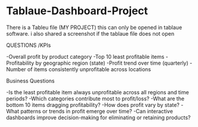 # Tablaue-Dashboard-Project
There is a Tableu file (MY PROJECT) this can only be opened in tablaue software.
i also shared a screenshot if the tablaue file does not open 


QUESTIONS /KPIs

-Overall profit by product category
-Top 10 least profitable items
-Profitability by geographic region (state)
-Profit trend over time (quarterly)
-Number of items consistently unprofitable across locations

Business Questions

-Is the least profitable item always unprofitable across all regions and time periods?
-Which categories contribute most to profit/loss?
-What are the bottom 10 items dragging profitability?
-How does profit vary by state?
-What patterns or trends in profit emerge over time?
-Can interactive dashboards improve decision-making for eliminating or retaining products?
